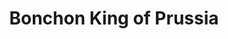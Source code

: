 ---
layout: place
title: "Bonchon King of Prussia"
permalink: /pennsylvania/king-of-prussia/bonchon-king-of-prussia.html
stateAbbr: PA
stateName: Pennsylvania
cityName: King of Prussia
seo:
  name: "Bonchon King of Prussia"
  type: Restaurant
  links: https://locations.bonchon.com/ll/US/PA/King-of-Prussia/350-Mall-Blvd
description: "Bonchon King of Prussia serves delicious sushi in King of Prussia, Pennsylvania. Try fresh Japanese dishes for a great dining experience. "
place_id: ChIJG8XhxMCVxokRtHoJCyJrvA0
photos:
  - name: >-
      places/ChIJG8XhxMCVxokRtHoJCyJrvA0/photos/AeeoHcKFo_Mgkq-vlZdkzDWz4vApgl531ZMyx5RYPHMXSz9j8RRsaYF6FqvDdtp5WTFrCPAPgxOlrLXk0iK_w8Jws_CjrfAonFOdnQbITZsj6YRUUg46qb7mDZyV-MYstq88QfsKgHOky1oxAZMJEFW1rB6TPW38gtbZrf_eIdCkeGcPWCpskOdpKNji1q6ImzVXg8YlHYS1h6RVkbvm0z5FH09keaRk3CsxZ9h2QgH6q1DBUb4F__Mszj2CH-9waMhgtn5vhF0mmt_Y1OMGqlYYHmDss5qdOBFIYQ8U5_VcgYtGc9ws7VdJVT6LZNmSnBGdY21VEPmssB-1qfAOSzSjMrsyZiU4cGCWi8RYjG5VwnlGEBXujEnXOrkFb01J4jqDfBBlq5MYvWTEuFucUbqgFE3n62AG3qfISopulrJZ2lVnWw
    widthPx: 3024
    heightPx: 4032
    authorAttributions:
      - displayName: Catherine Lee
        uri: https://maps.google.com/maps/contrib/108780725115308534981
        photoUri: >-
          https://lh3.googleusercontent.com/a/ACg8ocKik6E6lH_V1BZZviXjwZXUbV5qNT3xHh21sN0N4MdWGjoHN0Y=s100-p-k-no-mo
    flagContentUri: >-
      https://www.google.com/local/imagery/report/?cb_client=maps_api_places.places_api&image_key=!1e10!2sCIHM0ogKEICAgID6h8H7Ug&hl=en-US
    googleMapsUri: >-
      https://www.google.com/maps/place//data=!3m4!1e2!3m2!1sCIHM0ogKEICAgID6h8H7Ug!2e10!4m2!3m1!1s0x89c695c0c4e1c51b:0xdbc6b220b097ab4
  - name: >-
      places/ChIJG8XhxMCVxokRtHoJCyJrvA0/photos/AeeoHcJY4Vy_oV_jAQ80Jjnv_UjfojnVb4Zs_OouRM8_1Jw6unPe3Kp73gyftX80Xxt1NkbHdvXGNAIRC2YWj29YaAU8Cb1-vl3K8Is5N4zFPmXHw3m5sYyp5A13WFrcQU0l93TcCVA8S9ryyG9sU6385KXaWIyA5rRhrQLMGsCWYFVYWyyruf0B0jpaBh-1gzlquX09R_RW1NJjqcUHSmaWk-kVbQyIESaIoMZPY75WOYDy9JzqqGkiPxnAz1S_ssQCk4WDdwblHT_dfeg3z9yECisCdq63BOxmWP2kCTMMF2ZpqA
    widthPx: 800
    heightPx: 800
    authorAttributions:
      - displayName: Bonchon King of Prussia
        uri: https://maps.google.com/maps/contrib/117895701489769487753
        photoUri: >-
          https://lh3.googleusercontent.com/a-/ALV-UjV3fOpQxt4jmiTr1fFmONdM3UAqNN_kd4o9BIeifBVmx_URBhk1=s100-p-k-no-mo
    flagContentUri: >-
      https://www.google.com/local/imagery/report/?cb_client=maps_api_places.places_api&image_key=!1e10!2sAF1QipMtRmZDyaQo5T04xiA0gXsXVwMvVpqEvvCAB8Ye&hl=en-US
    googleMapsUri: >-
      https://www.google.com/maps/place//data=!3m4!1e2!3m2!1sAF1QipMtRmZDyaQo5T04xiA0gXsXVwMvVpqEvvCAB8Ye!2e10!4m2!3m1!1s0x89c695c0c4e1c51b:0xdbc6b220b097ab4
  - name: >-
      places/ChIJG8XhxMCVxokRtHoJCyJrvA0/photos/AeeoHcLuq8rNmBucmCRwSPbgLcffWokhbGlQlr10_eQRDUfMzgQJlNim-RzhfR_3U4CtEyasu3LCPpBM52KDRpGRlEMgp9YyUvK7_OUf8dipPzL7dr5tlVI4Ih_DJatfHxMyNMPRO3P5AEvzFfli4pz4aJtJz_FjDxsU2Q-EOrlQ6IXWldJmpQMTR-We5DN-htTleNPQ4_blCKOzyg2WZuJ8ekSJH_qNllhja49bGU6O4yw1kjD37Pbq68PUHQILAT5yQijRKibXAY9J06r_9xM3rwuJ0Dgljq7D0YGfBAtRGUsgEw
    widthPx: 1232
    heightPx: 693
    authorAttributions:
      - displayName: Bonchon King of Prussia
        uri: https://maps.google.com/maps/contrib/117895701489769487753
        photoUri: >-
          https://lh3.googleusercontent.com/a-/ALV-UjV3fOpQxt4jmiTr1fFmONdM3UAqNN_kd4o9BIeifBVmx_URBhk1=s100-p-k-no-mo
    flagContentUri: >-
      https://www.google.com/local/imagery/report/?cb_client=maps_api_places.places_api&image_key=!1e10!2sAF1QipPoujLt70yVPt2q9WKx36oGVcYsDfRp9Ti--bOe&hl=en-US
    googleMapsUri: >-
      https://www.google.com/maps/place//data=!3m4!1e2!3m2!1sAF1QipPoujLt70yVPt2q9WKx36oGVcYsDfRp9Ti--bOe!2e10!4m2!3m1!1s0x89c695c0c4e1c51b:0xdbc6b220b097ab4
  - name: >-
      places/ChIJG8XhxMCVxokRtHoJCyJrvA0/photos/AeeoHcLpRyikNvHTwlxn7AyE2LWq8vaZ3vZqcDPAIAr7GGJk69H_YwcSV69Nqhuq0pcj6frIpkqqOZMPpesaYdYdlqlu0rpHMUx9pIUB7MOQIuFCzj4JuwNUyyvL0r2P1ELx5X2fjAzTmE5KnYAB4zjrz_BvW710Q5Sy9Un8_CcuOjJaW91iqX-6X-Z76xEpuW6ZvrjTrFDDCXxE_mafuaAD7nhHPN--OqfYieKpZrjM-moBjoh7_lvQ_TzedN5k5NevMlyx8fyUC8sXRg9zmJXWMYa0yvzsalFWFq1JgWCv-FJvMw
    widthPx: 800
    heightPx: 800
    authorAttributions:
      - displayName: Bonchon King of Prussia
        uri: https://maps.google.com/maps/contrib/117895701489769487753
        photoUri: >-
          https://lh3.googleusercontent.com/a-/ALV-UjV3fOpQxt4jmiTr1fFmONdM3UAqNN_kd4o9BIeifBVmx_URBhk1=s100-p-k-no-mo
    flagContentUri: >-
      https://www.google.com/local/imagery/report/?cb_client=maps_api_places.places_api&image_key=!1e10!2sAF1QipNru6Bed6K-etcrQ3dxXYv8U-vuo6dIHHF7usGo&hl=en-US
    googleMapsUri: >-
      https://www.google.com/maps/place//data=!3m4!1e2!3m2!1sAF1QipNru6Bed6K-etcrQ3dxXYv8U-vuo6dIHHF7usGo!2e10!4m2!3m1!1s0x89c695c0c4e1c51b:0xdbc6b220b097ab4
  - name: >-
      places/ChIJG8XhxMCVxokRtHoJCyJrvA0/photos/AeeoHcKWxbdm3usRQYNuKZfFyboH7gBGCz2U8XMs9FD-VH8gLASUd6BUch5AygvjyAmPH68Uipv533I9OQsPqC_nzMGIxC3JQpDrL7pMxNheABQ1Rrzk5qm7yuCODUSjUvcPIJOkSHVKo0tpRxV6hDXpj_ctKVu3oH9DSy3swWYrbSmumLoCsdqpr-DF3aRokeHXv99ljcvYuOiuxehbi_vkA2QXgYOq_tk9rmpa9uouG8vWFwt4bR0ENpDQTnTsHoakVbRs53hzO4ZonICv4gKvDONQF2xGgOU5Qdn75BhGO4uqOg
    widthPx: 800
    heightPx: 800
    authorAttributions:
      - displayName: Bonchon King of Prussia
        uri: https://maps.google.com/maps/contrib/117895701489769487753
        photoUri: >-
          https://lh3.googleusercontent.com/a-/ALV-UjV3fOpQxt4jmiTr1fFmONdM3UAqNN_kd4o9BIeifBVmx_URBhk1=s100-p-k-no-mo
    flagContentUri: >-
      https://www.google.com/local/imagery/report/?cb_client=maps_api_places.places_api&image_key=!1e10!2sAF1QipPaO5mSq0vCLoXqZEnOJgyTUWWFcDTzhqT2whPr&hl=en-US
    googleMapsUri: >-
      https://www.google.com/maps/place//data=!3m4!1e2!3m2!1sAF1QipPaO5mSq0vCLoXqZEnOJgyTUWWFcDTzhqT2whPr!2e10!4m2!3m1!1s0x89c695c0c4e1c51b:0xdbc6b220b097ab4
  - name: >-
      places/ChIJG8XhxMCVxokRtHoJCyJrvA0/photos/AeeoHcITQTYXsMibAaza3F3TdYpGg1bC7j9nGugVbFEIfwJIe_hefN7TeXS3HAysTPjMNTokNg6SeUTTURuIVx7QUT1GaGGFoqmM4j8nAevHmGtw2wPo-AOTwovLoJojG7g8B-GuqkfqBzc56mo_0gbFAKdCA-DGkABD-7BXg5DYBeupHbmHm6Sl9JSYmRrqv3gZUD3oy94Y6EtmGUweniY5YEgAuEj3ouG6bmPHW9Lj36lyeDdBp4wz8Hagv9V2l21zyVu1qEsIn1qlxsqNEgq3sV6Fd4ItoCCswoOEnnCZf2WkLA
    widthPx: 800
    heightPx: 800
    authorAttributions:
      - displayName: Bonchon King of Prussia
        uri: https://maps.google.com/maps/contrib/117895701489769487753
        photoUri: >-
          https://lh3.googleusercontent.com/a-/ALV-UjV3fOpQxt4jmiTr1fFmONdM3UAqNN_kd4o9BIeifBVmx_URBhk1=s100-p-k-no-mo
    flagContentUri: >-
      https://www.google.com/local/imagery/report/?cb_client=maps_api_places.places_api&image_key=!1e10!2sAF1QipOeULyLHrKCGN2_aWM7x_n5yEY2lf9u_cfoYDdN&hl=en-US
    googleMapsUri: >-
      https://www.google.com/maps/place//data=!3m4!1e2!3m2!1sAF1QipOeULyLHrKCGN2_aWM7x_n5yEY2lf9u_cfoYDdN!2e10!4m2!3m1!1s0x89c695c0c4e1c51b:0xdbc6b220b097ab4
  - name: >-
      places/ChIJG8XhxMCVxokRtHoJCyJrvA0/photos/AeeoHcJFm67EFGYYsY62wVp95ybHRmPjJPuCp2Hg94BZ4fvwhbGyj_1fPOlYzXhYSEsVd5DnUx4z7OhkvSfZHfABrIJjefJRzpwMr8eh05c7EmFE3jhbQGjkjOOeQ-oCpg6Dj_TFMB1YwgDLDs61NFf1aCpML-WGrpOrGQHAIMdcRlqI_H6uTb-8BfYtBm2glU3SeKHl6zNzzN5eeas0lmGRl9IIl8vg2wggfM43LtiEL1ictr0YYOvEV1TMjA8h2Mj1o6Dc4m3QIwU_zFxi8OsSN8y_HZ9XGkVylAH_MCcGxGhaV1l8RkrYfGZkHcGLS3ap4xX654sGmsSLczYjynufYz0K3DIikn99Dc-zFNZySQtQAEsAhtCDJww_oSGR0RZqUbqYezcIBtFQzqMcif3oP6wIPxIMY9R2OwERQOFau1QvKPM
    widthPx: 4032
    heightPx: 3024
    authorAttributions:
      - displayName: Troy Gordon
        uri: https://maps.google.com/maps/contrib/111386600013029856757
        photoUri: >-
          https://lh3.googleusercontent.com/a-/ALV-UjU52Spaybc1OtCk_qHZ9K_dhdiVJaeXF3K-yupIDWgfBpbuOJ4u=s100-p-k-no-mo
    flagContentUri: >-
      https://www.google.com/local/imagery/report/?cb_client=maps_api_places.places_api&image_key=!1e10!2sCIHM0ogKEICAgICX4rr7yQE&hl=en-US
    googleMapsUri: >-
      https://www.google.com/maps/place//data=!3m4!1e2!3m2!1sCIHM0ogKEICAgICX4rr7yQE!2e10!4m2!3m1!1s0x89c695c0c4e1c51b:0xdbc6b220b097ab4
  - name: >-
      places/ChIJG8XhxMCVxokRtHoJCyJrvA0/photos/AeeoHcLSQAiO3Yi-ZXeWCwTPSZGCTVhqf-CpMILCT4JuspDjCs0mTTrmTzNnnJonSdyfvYPEP-NJIIeBA07sTWDS7YiKl7nuktUPqT72erVNb2p0Ru0pHbS5rbzyJGp2AJvtpTpnXjaQdSsP1ThcJFh6H1oHk3i4MsTddyKzDDLzObjncwkBWW4Y1mQ83e1rRlEZ8O3L1FJIESlfMYvGS_o9m3-DHQEzTcgO8Wr8jAFJQcuZlUm_eHnCPkcSatZfH1if8LqoJCnHE_a-HIy2ALLYGWViRjwM45lXFx27MC1DWzjSIA
    widthPx: 800
    heightPx: 800
    authorAttributions:
      - displayName: Bonchon King of Prussia
        uri: https://maps.google.com/maps/contrib/117895701489769487753
        photoUri: >-
          https://lh3.googleusercontent.com/a-/ALV-UjV3fOpQxt4jmiTr1fFmONdM3UAqNN_kd4o9BIeifBVmx_URBhk1=s100-p-k-no-mo
    flagContentUri: >-
      https://www.google.com/local/imagery/report/?cb_client=maps_api_places.places_api&image_key=!1e10!2sAF1QipN7uoB-wZnvqd5LvaNQquIESarvcrM52qSf-jic&hl=en-US
    googleMapsUri: >-
      https://www.google.com/maps/place//data=!3m4!1e2!3m2!1sAF1QipN7uoB-wZnvqd5LvaNQquIESarvcrM52qSf-jic!2e10!4m2!3m1!1s0x89c695c0c4e1c51b:0xdbc6b220b097ab4
  - name: >-
      places/ChIJG8XhxMCVxokRtHoJCyJrvA0/photos/AeeoHcJlCMPLdHCeBXFnHvEGCBVyvEcZ6zlNH2_9VUjh-tg2YsAwy2bceTs8glg0FdnFazOaal0LJkCdrJZTDnIOFxeJ1_nK_zied3OdR5cBatBPfobSIxemlyddUOyzgZLW89292qTpmb7O9nuz7TNgEDNaK8Ph2XEMtOe2IMKu4rg85qG6jeJt3riskP_uHVf-d41WzFn7qOdFQIcjcirego5haJnHXRlaDfKTHqhRChpUiaKRUxetXA8WJHEnB7mjxXA6kH0IDDceK86nLhQYT9dWpGWkRHD5bWUc8fWePw5M3w
    widthPx: 800
    heightPx: 800
    authorAttributions:
      - displayName: Bonchon King of Prussia
        uri: https://maps.google.com/maps/contrib/117895701489769487753
        photoUri: >-
          https://lh3.googleusercontent.com/a-/ALV-UjV3fOpQxt4jmiTr1fFmONdM3UAqNN_kd4o9BIeifBVmx_URBhk1=s100-p-k-no-mo
    flagContentUri: >-
      https://www.google.com/local/imagery/report/?cb_client=maps_api_places.places_api&image_key=!1e10!2sAF1QipPhpBoS35bHTriJzXRBjsHlCP7kSjzeeZ9uaQTN&hl=en-US
    googleMapsUri: >-
      https://www.google.com/maps/place//data=!3m4!1e2!3m2!1sAF1QipPhpBoS35bHTriJzXRBjsHlCP7kSjzeeZ9uaQTN!2e10!4m2!3m1!1s0x89c695c0c4e1c51b:0xdbc6b220b097ab4
  - name: >-
      places/ChIJG8XhxMCVxokRtHoJCyJrvA0/photos/AeeoHcIcAXBEt9GiOzOioKkuVwTVVv7z0cbH0cae19_vw9EBlUzPuDoOTr98kOF2lknwIu-CyG803FXWB51hrCzqbGMURMUTOj-kIMYgsyya7fNanDRwpW-S-PIgsrhTTlscYQrzaZyxkH89-mqz9_eVhdyRyzCB3nXBpOf6O-SFNsODjSm_rXLg1G4psWY_eu107_xPEAo6DQxZ4etcK-NtS3XNm9NwxvfwNZlNcdeZ_mxM6cQYvm-iX8dLOJh_jIeZRN2qJCR_bOyILrPLvITaYFz6BizosxOH1WANqUBoZTKEiQ
    widthPx: 800
    heightPx: 800
    authorAttributions:
      - displayName: Bonchon King of Prussia
        uri: https://maps.google.com/maps/contrib/117895701489769487753
        photoUri: >-
          https://lh3.googleusercontent.com/a-/ALV-UjV3fOpQxt4jmiTr1fFmONdM3UAqNN_kd4o9BIeifBVmx_URBhk1=s100-p-k-no-mo
    flagContentUri: >-
      https://www.google.com/local/imagery/report/?cb_client=maps_api_places.places_api&image_key=!1e10!2sAF1QipOI8z72k9AO5ZG_T6HQ4GUZl5IHevmHYpWGZHWc&hl=en-US
    googleMapsUri: >-
      https://www.google.com/maps/place//data=!3m4!1e2!3m2!1sAF1QipOI8z72k9AO5ZG_T6HQ4GUZl5IHevmHYpWGZHWc!2e10!4m2!3m1!1s0x89c695c0c4e1c51b:0xdbc6b220b097ab4
address: 350 Mall Blvd Suite 3045, King of Prussia, PA 19406, USA
street: 350 Mall Blvd Suite 3045
city: King of Prussia
state: PA
zip: '19406'
country: USA
neighborhood: null
latitude: '40.089393'
longitude: '-75.386031'
accessibility_options:
  wheelchairAccessibleParking: true
  wheelchairAccessibleEntrance: true
  wheelchairAccessibleRestroom: true
  wheelchairAccessibleSeating: true
business_status: OPERATIONAL
name: Bonchon King of Prussia
google_maps_links:
  directionsUri: >-
    https://www.google.com/maps/dir//''/data=!4m7!4m6!1m1!4e2!1m2!1m1!1s0x89c695c0c4e1c51b:0xdbc6b220b097ab4!3e0
  placeUri: https://maps.google.com/?cid=989783812072897204
  writeAReviewUri: >-
    https://www.google.com/maps/place//data=!4m3!3m2!1s0x89c695c0c4e1c51b:0xdbc6b220b097ab4!12e1
  reviewsUri: >-
    https://www.google.com/maps/place//data=!4m4!3m3!1s0x89c695c0c4e1c51b:0xdbc6b220b097ab4!9m1!1b1
  photosUri: >-
    https://www.google.com/maps/place//data=!4m3!3m2!1s0x89c695c0c4e1c51b:0xdbc6b220b097ab4!10e5
primary_type: Asian Restaurant
opening_hours:
  regular: null
  current: null
secondary_opening_hours:
  regular:
    weekdayDescriptions: null
    type: null
  current:
    weekdayDescriptions: null
    type: null
phone: (610) 870-0888
price_level: PRICE_LEVEL_MODERATE
price_range: $10 &ndash; $20
rating: '3.1'
rating_count: 220
website: https://locations.bonchon.com/ll/US/PA/King-of-Prussia/350-Mall-Blvd
reviews: null
parking_options: null
payment_options: null
allow_dogs: null
curbside_pickup: null
delivery: null
dine_in: null
good_for_children: null
good_for_groups: null
good_for_sports: null
live_music: null
menu_for_children: null
outdoor_seating: null
reservable: null
restroom: null
serves_beer: null
serves_breakfast: null
serves_brunch: null
serves_cocktails: null
serves_coffee: null
serves_dinner: null
serves_dessert: null
serves_lunch: null
serves_vegetarian_food: null
serves_wine: null
takeout: null
summary: null

---